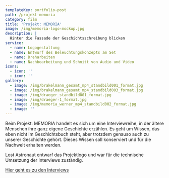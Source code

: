 ```yaml
---
templateKey: portfolio-post
path: /projekt-memoria
category: film
title: 'Projekt: MEMORIA'
image: /img/memoria-logo-mockup.jpg
description: |
  Hinter die Fassade der Geschichtsschreibung blicken
service:
  - name: Logogestaltung
  - name: Entwurf des Beleuchtungskonzepts am Set
  - name: Dreharbeiten
  - name: Nachbearbeitung und Schnitt von Audio und Video
icons:
  - icon: ''
  - icon: ''
gallery:
  - image: /img/brakelmann_gesamt_mp4_standbild001_format.jpg
  - image: /img/brakelmann_gesamt_mp4_standbild003_format.jpg
  - image: /img/draeger_standbild001_format.jpg
  - image: /img/draeger-1_format.jpg
  - image: /img/memoria_werner_mp4_standbild002_format.jpg
  - image: ''
---
```

Beim Projekt: MEMORIA handelt es sich um eine Interviewreihe, in der ältere Menschen ihre ganz eigene Geschichte erzählen. Es geht um Wissen, das eben nicht im Geschichtsbuch steht, aber trotzdem genauso auch zu unserer Geschichte gehört. Dieses Wissen soll konserviert und für die Nachwelt erhalten werden. 

Lost Astronaut entwarf das Projektlogo und war für die technische Umsetzung der Interviews zuständig.

[Hier geht es zu den Interviews](https://www.youtube.com/channel/UCJp5evplNHvly-puLyLlXjg)
